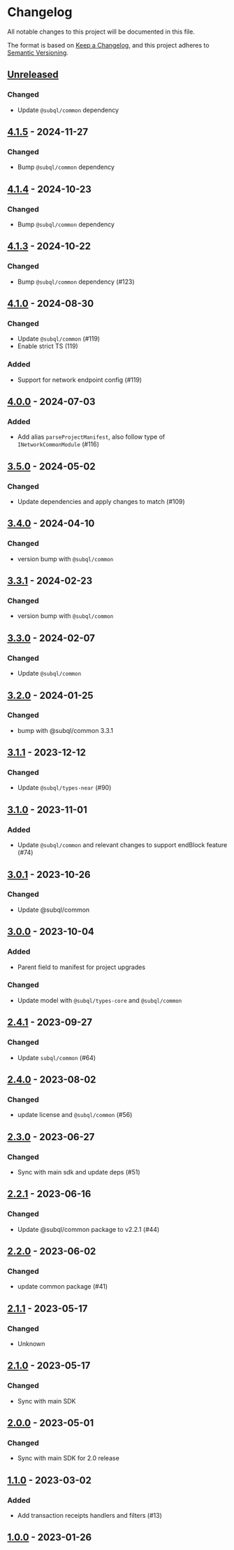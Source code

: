 # Changelog
All notable changes to this project will be documented in this file.

The format is based on [Keep a Changelog](https://keepachangelog.com/en/1.0.0/),
and this project adheres to [Semantic Versioning](https://semver.org/spec/v2.0.0.html).

## [Unreleased]
### Changed
- Update `@subql/common` dependency

## [4.1.5] - 2024-11-27
### Changed
- Bump `@subql/common` dependency

## [4.1.4] - 2024-10-23
### Changed
- Bump `@subql/common` dependency

## [4.1.3] - 2024-10-22
### Changed
- Bump `@subql/common` dependency (#123)

## [4.1.0] - 2024-08-30
### Changed
- Update `@subql/common` (#119)
- Enable strict TS (119)

### Added
- Support for network endpoint config (#119)

## [4.0.0] - 2024-07-03
### Added
- Add alias `parseProjectManifest`, also follow type of `INetworkCommonModule` (#116)

## [3.5.0] - 2024-05-02
### Changed
- Update dependencies and apply changes to match (#109)

## [3.4.0] - 2024-04-10
### Changed
- version bump with `@subql/common`

## [3.3.1] - 2024-02-23
### Changed
- version bump with `@subql/common`

## [3.3.0] - 2024-02-07
### Changed
- Update `@subql/common`

## [3.2.0] - 2024-01-25
### Changed
- bump with @subql/common 3.3.1

## [3.1.1] - 2023-12-12
### Changed
- Update `@subql/types-near` (#90)

## [3.1.0] - 2023-11-01
### Added
- Update `@subql/common` and relevant changes to support endBlock feature (#74)

## [3.0.1] - 2023-10-26
### Changed
- Update @subql/common

## [3.0.0] - 2023-10-04
### Added
- Parent field to manifest for project upgrades

### Changed
- Update model with `@subql/types-core` and `@subql/common`

## [2.4.1] - 2023-09-27
### Changed
- Update `subql/common` (#64)

## [2.4.0] - 2023-08-02
### Changed
- update license and `@subql/common` (#56)

## [2.3.0] - 2023-06-27
### Changed
- Sync with main sdk and update deps (#51)

## [2.2.1] - 2023-06-16
### Changed
- Update @subql/common package to v2.2.1 (#44)

## [2.2.0] - 2023-06-02
### Changed
- update common package (#41)

## [2.1.1] - 2023-05-17
### Changed
- Unknown

## [2.1.0] - 2023-05-17
### Changed
- Sync with main SDK

## [2.0.0] - 2023-05-01
### Changed
- Sync with main SDK for 2.0 release

## [1.1.0] - 2023-03-02
### Added
- Add transaction receipts handlers and filters (#13)

## [1.0.0] - 2023-01-26
[Unreleased]: https://github.com/subquery/subql-near/compare/common-near/4.1.5...HEAD
[4.1.5]: https://github.com/subquery/subql-near/compare/common-near/4.1.4...common-near/4.1.5
[4.1.4]: https://github.com/subquery/subql-near/compare/common-near/4.1.3...common-near/4.1.4
[4.1.3]: https://github.com/subquery/subql-near/compare/common-near/4.1.0...common-near/4.1.3
[4.1.0]: https://github.com/subquery/subql-near/compare/common-near/4.0.0...common-near/4.1.0
[4.0.0]: https://github.com/subquery/subql-near/compare/common-near/3.5.0...common-near/4.0.0
[3.5.0]: https://github.com/subquery/subql-near/compare/common-near/3.4.0...common-near/3.5.0
[3.4.0]: https://github.com/subquery/subql-near/compare/common-near/3.3.1...common-near/3.4.0
[3.3.1]: https://github.com/subquery/subql-near/compare/common-near/3.3.0...common-near/3.3.1
[3.3.0]: https://github.com/subquery/subql-near/compare/common-near/3.2.0...common-near/3.3.0
[3.2.0]: https://github.com/subquery/subql-near/compare/common-near/3.1.1...common-near/3.2.0
[3.1.1]: https://github.com/subquery/subql-near/compare/common-near/3.1.0...common-near/3.1.1
[3.1.0]: https://github.com/subquery/subql-near/compare/common-near/3.0.1...common-near/3.1.0
[3.0.1]: https://github.com/subquery/subql-near/compare/common-near/3.0.0...common-near/3.0.1
[3.0.0]: https://github.com/subquery/subql-near/compare/commonm-near/2.4.1...commonm-near/3.0.0
[2.4.1]: https://github.com/subquery/subql-near/compare/common-near/2.4.0...common-near/2.4.1
[2.4.0]: https://github.com/subquery/subql-near/compare/common-near/2.3.0...common-near/2.4.0
[2.3.0]: https://github.com/subquery/subql-near/compare/common-near/2.2.1...common-near/2.3.0
[2.2.1]: https://github.com/subquery/subql-near/compare/common-near/2.2.0...common-near/2.2.1
[2.2.0]: https://github.com/subquery/subql-near/compare/common-near/2.1.1...common-near/2.2.0
[2.1.1]: https://github.com/subquery/subql-near/compare/common-near/2.1.0...common-near/2.1.1
[2.1.0]: https://github.com/subquery/subql-near/compare/common-near/2.0.0...common-near/2.1.0
[2.0.0]: https://github.com/subquery/subql-near/compare/common-near/1.1.0...common-near/2.0.0
[1.1.0]: https://github.com/subquery/subql-near/compare/common-near/1.0.0...common-near/1.1.0
[1.0.0]: https://github.com/subquery/subql-near/tags/1.0.0
